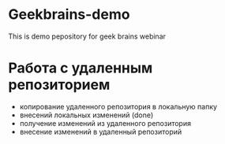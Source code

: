 # Geekbrains-demo
This is demo pepository for geek brains webinar

# Работа с удаленным репозиторием
- копирование удаленного репозитория в локальную папку
- внесений локальных изменений (done)
- получение изменений из удаленного репозитория
- внесение изменений в удаленный репозиторий

